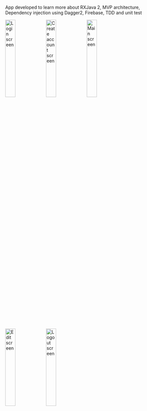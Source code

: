 App developed to learn more about RXJava 2, MVP architecture, Dependency injection using Dagger2, Firebase, TDD and unit test


<img alt="Login screen" align="left" src="https://i.imgur.com/konNF8B.png" width="25%" height="25%"><img alt="Create account screen" align="left" src="https://i.imgur.com/FEhYDI1.png" width="25%" height="25%"><img alt="Main screen" align="left" src="https://i.imgur.com/1c9dtUX.png" width="25%" height="25%">
</br>
<img alt="Edit screen" align="left" src="https://i.imgur.com/DAZomQN.png" width="25%" height="25%"><img alt="Logout screen" align="left" src="https://i.imgur.com/MJIz4KJ.png" width="25%" height="25%">
